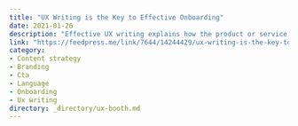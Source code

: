 ```yaml
---
title: "UX Writing is the Key to Effective Onboarding"
date: 2021-01-26
description: "Effective UX writing explains how the product or service works and guides the user through the process of using it. One area in which it can be particularly helpful is onboarding. Data from Localytics shows that only a little over a third of users continue to use an app three months after initially downloading it, and one of the major culprits when it comes to abandonment, is ineffective user onboarding. In this article, we will talk you through how using the right copy can make a huge difference to a user’s experience of a new product."
link: "https://feedpress.me/link/7644/14244429/ux-writing-is-the-key-to-effective-onboarding"
category:
- Content strategy
- Branding
- Cta
- Language
- Onboarding
- Ux writing
directory: _directory/ux-booth.md
---
```

